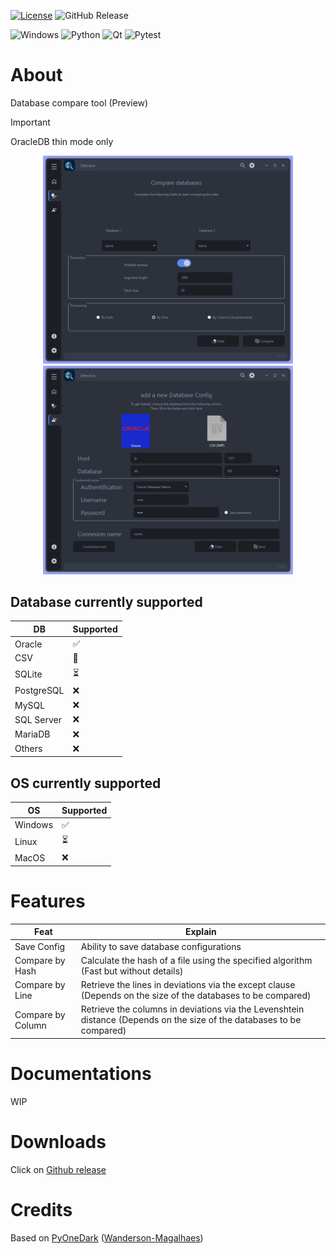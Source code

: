 [![License](https://img.shields.io/badge/License-Apache%202.0-blue.svg)](https://opensource.org/licenses/Apache-2.0)
![GitHub Release](https://img.shields.io/github/v/release/creagleone/dbtective)

![Windows](https://img.shields.io/badge/Windows-0078D6?style=for-the-badge&logo=windows&logoColor=white)
![Python](https://img.shields.io/badge/python-3670A0?style=for-the-badge&logo=python&logoColor=ffdd54)
![Qt](https://img.shields.io/badge/Qt-%23217346.svg?style=for-the-badge&logo=Qt&logoColor=white)
![Pytest](https://img.shields.io/badge/pytest-%23ffffff.svg?style=for-the-badge&logo=pytest&logoColor=2f9fe3)

# About
Database compare tool (Preview)

> [!IMPORTANT]  
> OracleDB thin mode only

<p align="center">
  <img src="src\gui\images\screens\DBtective_compare-config.png" width="400">
  <img src="src\gui\images\screens\DBtective_oracle-config.png" width="400">
</p>


## Database currently supported
| DB | Supported |
|--|--|
| Oracle | ✅ |
| CSV | 🔄 |
| SQLite | ⏳ |
| PostgreSQL | ❌ |
| MySQL | ❌ |
| SQL Server | ❌ |
| MariaDB | ❌ |
| Others | ❌ |

## OS currently supported
| OS | Supported |
|--|--|
| Windows | ✅ |
| Linux | ⏳ |
| MacOS | ❌ |

# Features
| Feat | Explain |
|--|--|
| Save Config | Ability to save database configurations |
| Compare by Hash | Calculate the hash of a file using the specified algorithm (Fast but without details) |
| Compare by Line | Retrieve the lines in deviations via the except clause (Depends on the size of the databases to be compared) |
| Compare by Column | Retrieve the columns in deviations via the Levenshtein distance (Depends on the size of the databases to be compared) |

# Documentations
WIP

# Downloads
Click on [Github release](https://github.com/creagleone/dbtective/releases/latest)

# Credits
Based on [PyOneDark](https://github.com/Wanderson-Magalhaes/PyOneDark_Qt_Widgets_Modern_GUI) ([Wanderson-Magalhaes](https://github.com/Wanderson-Magalhaes))